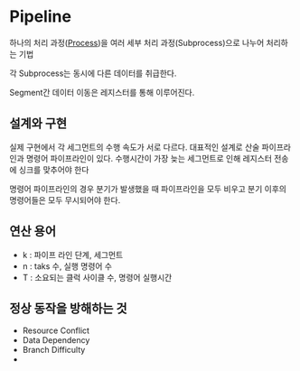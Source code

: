 # Pipeline
하나의 처리 과정([Process](Process.md))을 여러 세부 처리 과정(Subprocess)으로 나누어 처리하는 기법

각 Subprocess는 동시에 다른 데이터를 취급한다.

Segment간 데이터 이동은 레지스터를 통해 이루어진다.

## 설계와 구현
실제 구현에서 각 세그먼트의 수행 속도가 서로 다르다. 대표적인 설계로 산술 파이프라인과 명령어 파이프라인이 있다.
수행시간이 가장 늦는 세그먼트로 인해 레지스터 전송에 싱크를 맞추어야 한다 

명령어 파이프라인의 경우 분기가 발생했을 때 파이프라인을 모두 비우고 분기 이후의 명령어들은 모두 무시되어야 한다.

## 연산 용어
- k : 파이프 라인 단계, 세그먼트
- n : taks 수, 실행 명령어 수
- T : 소요되는 클럭 사이클 수, 명령어 실행시간

## 정상 동작을 방해하는 것
- Resource Conflict
- Data Dependency
- Branch Difficulty
- 
